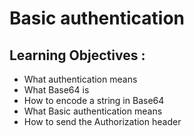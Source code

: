# Basic authentication
## Learning Objectives :
-   What authentication means
-   What Base64 is
-   How to encode a string in Base64
-   What Basic authentication means
-   How to send the Authorization header
